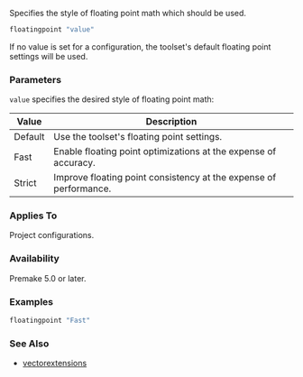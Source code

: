 Specifies the style of floating point math which should be used.

```lua
floatingpoint "value"
```

If no value is set for a configuration, the toolset's default floating point settings will be used.

### Parameters ###

`value` specifies the desired style of floating point math:

| Value       | Description                                                       |
|-------------|-------------------------------------------------------------------|
| Default     | Use the toolset's floating point settings.                        |
| Fast        | Enable floating point optimizations at the expense of accuracy.   |
| Strict      | Improve floating point consistency at the expense of performance. |

### Applies To ###

Project configurations.

### Availability ###

Premake 5.0 or later.

### Examples ###

```lua
floatingpoint "Fast"
```

### See Also ###

* [vectorextensions](vectorextensions.md)
